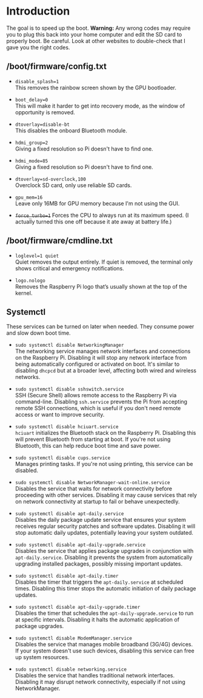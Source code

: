 # Introduction

The goal is to speed up the boot. **Warning:** Any wrong codes may require you to plug this back into your home computer and edit the SD card to properly boot. Be careful. Look at other websites to double-check that I gave you the right codes.

## /boot/firmware/config.txt

- `disable_splash=1`  
  This removes the rainbow screen shown by the GPU bootloader.

- `boot_delay=0`  
  This will make it harder to get into recovery mode, as the window of opportunity is removed.

- `dtoverlay=disable-bt`  
  This disables the onboard Bluetooth module.

- `hdmi_group=2`  
  Giving a fixed resolution so Pi doesn't have to find one.

- `hdmi_mode=85`  
  Giving a fixed resolution so Pi doesn't have to find one.

- `dtoverlay=sd-overclock,100`  
  Overclock SD card, only use reliable SD cards.

- `gpu_mem=16`  
  Leave only 16MB for GPU memory because I'm not using the GUI.

- <del>`force_turbo=1`</del>
  Forces the CPU to always run at its maximum speed. (I actually turned this one off because it ate away at battery life.)

## /boot/firmware/cmdline.txt

- `loglevel=1 quiet`  
  Quiet removes the output entirely. If quiet is removed, the terminal only shows critical and emergency notifications.

- `logo.nologo`  
  Removes the Raspberry Pi logo that’s usually shown at the top of the kernel.

## Systemctl

These services can be turned on later when needed. They consume power and slow down boot time.

- `sudo systemctl disable NetworkingManager`  
  The networking service manages network interfaces and connections on the Raspberry Pi. Disabling it will stop any network interface from being automatically configured or activated on boot. It's similar to disabling `dhcpcd` but at a broader level, affecting both wired and wireless networks.

- `sudo systemctl disable sshswitch.service`  
  SSH (Secure Shell) allows remote access to the Raspberry Pi via command-line. Disabling `ssh.service` prevents the Pi from accepting remote SSH connections, which is useful if you don't need remote access or want to improve security.

- `sudo systemctl disable hciuart.service`  
  `hciuart` initializes the Bluetooth stack on the Raspberry Pi. Disabling this will prevent Bluetooth from starting at boot. If you're not using Bluetooth, this can help reduce boot time and save power.

- `sudo systemctl disable cups.service`  
  Manages printing tasks. If you're not using printing, this service can be disabled.

- `sudo systemctl disable NetworkManager-wait-online.service`  
  Disables the service that waits for network connectivity before proceeding with other services. Disabling it may cause services that rely on network connectivity at startup to fail or behave unexpectedly.

- `sudo systemctl disable apt-daily.service`  
  Disables the daily package update service that ensures your system receives regular security patches and software updates. Disabling it will stop automatic daily updates, potentially leaving your system outdated.

- `sudo systemctl disable apt-daily-upgrade.service`  
  Disables the service that applies package upgrades in conjunction with `apt-daily.service`. Disabling it prevents the system from automatically upgrading installed packages, possibly missing important updates.

- `sudo systemctl disable apt-daily.timer`  
  Disables the timer that triggers the `apt-daily.service` at scheduled times. Disabling this timer stops the automatic initiation of daily package updates.

- `sudo systemctl disable apt-daily-upgrade.timer`  
  Disables the timer that schedules the `apt-daily-upgrade.service` to run at specific intervals. Disabling it halts the automatic application of package upgrades.

- `sudo systemctl disable ModemManager.service`  
  Disables the service that manages mobile broadband (3G/4G) devices. If your system doesn't use such devices, disabling this service can free up system resources.

- `sudo systemctl disable networking.service`  
  Disables the service that handles traditional network interfaces. Disabling it may disrupt network connectivity, especially if not using NetworkManager.

